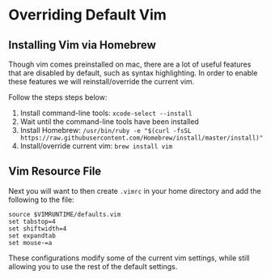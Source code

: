 # Overriding Default Vim

## Installing Vim via Homebrew

Though vim comes preinstalled on mac, there are a lot of useful features that are disabled by default, such as syntax highlighting. In order to enable these features we will reinstall/override the current vim. 

Follow the steps steps below:

1. Install command-line tools: `xcode-select --install`
2. Wait until the command-line tools have been installed
3. Install Homebrew: `/usr/bin/ruby -e "$(curl -fsSL https://raw.githubusercontent.com/Homebrew/install/master/install)"`
4. Install/override current vim: `brew install vim`

## Vim Resource File

Next you will want to then create `.vimrc` in your home directory and add the following to the file:

```vimrc
source $VIMRUNTIME/defaults.vim
set tabstop=4
set shiftwidth=4
set expandtab
set mouse-=a
```

These configurations modify some of the current vim settings, while still allowing you to use the rest of the default settings.
